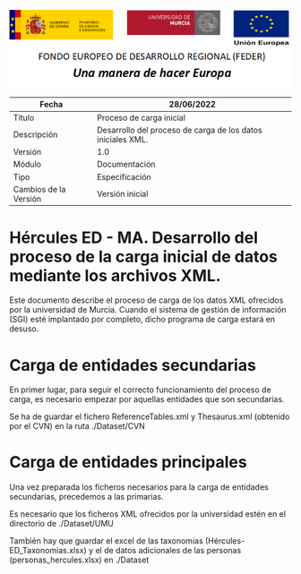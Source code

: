 ![](../../Docs/media/CabeceraDocumentosMD.png)

| Fecha         | 28/06/2022                                                   |
| ------------- | ------------------------------------------------------------ |
|Título|Proceso de carga inicial| 
|Descripción|Desarrollo del proceso de carga de los datos iniciales XML.|
|Versión|1.0|
|Módulo|Documentación|
|Tipo|Especificación|
|Cambios de la Versión|Versión inicial|

# Hércules ED - MA. Desarrollo del proceso de la carga inicial de datos mediante los archivos XML.

Este documento describe el proceso de carga de los datos XML ofrecidos por la universidad de Murcia. Cuando el sistema de gestión de información (SGI) esté implantado por completo, dicho programa de carga estará en desuso.

Carga de entidades secundarias
==============================
En primer lugar, para seguir el correcto funcionamiento del proceso de carga, es necesario empezar por aquellas entidades que son secundarias. 

Se ha de guardar el fichero ReferenceTables.xml y Thesaurus.xml (obtenido por el CVN) en la ruta ./Dataset/CVN

Carga de entidades principales
==============================
Una vez preparada los ficheros necesarios para la carga de entidades secundarias, precedemos a las primarias.

Es necesario que los ficheros XML ofrecidos por la universidad estén en el directorio de ./Dataset/UMU

También hay que guardar el excel de las taxonomias (Hércules-ED_Taxonomías.xlsx) y el de datos adicionales de las personas (personas_hercules.xlsx) en ./Dataset

